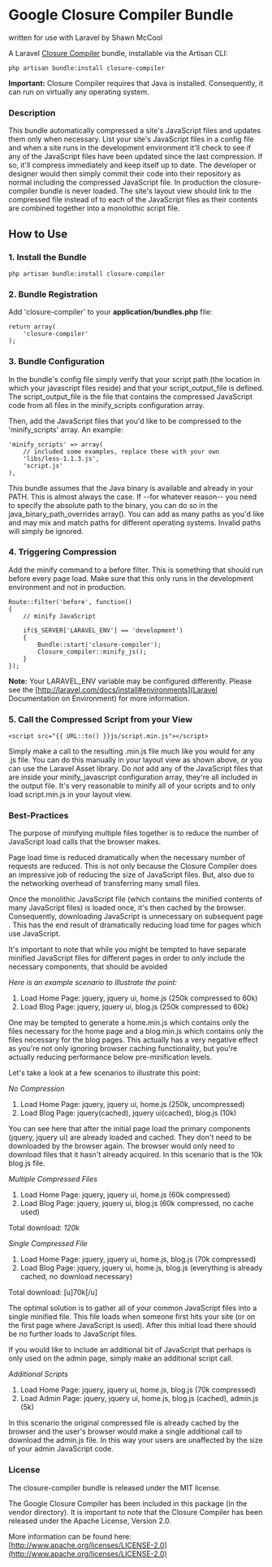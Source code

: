 # Google Closure Compiler Bundle
written for use with Laravel by Shawn McCool

A Laravel [Closure Compiler](https://developers.google.com/closure/compiler/) bundle, installable via the Artisan CLI:

    php artisan bundle:install closure-compiler

**Important:** Closure Compiler requires that Java is installed.  Consequently, it can run on virtually any operating system.

### Description

This bundle automatically compressed a site's JavaScript files and updates them only when necessary.  List your site's JavaScript files in a config file and when a site runs in the development environment it'll check to see if any of the JavaScript files have been updated since the last compression.  If so, it'll compress immediately and keep itself up to date.  The developer or designer would then simply commit their code into their repository as normal including the compressed JavaScript file.  In production the closure-compiler bundle is never loaded.  The site's layout view should link to the compressed file instead of to each of the JavaScript files as their contents are combined together into a monolothic script file.

## How to Use

### 1. Install the Bundle

    php artisan bundle:install closure-compiler

### 2. Bundle Registration

Add 'closure-compiler' to your **application/bundles.php** file:

    return array(
        'closure-compiler'
    );

### 3. Bundle Configuration

In the bundle's config file simply verify that your script path (the location in which your javascript files reside) and that your script_output_file is defined. The script_output_file is the file that contains the compressed JavaScript code from all files in the minify_scripts configuration array.

Then, add the JavaScript files that you'd like to be compressed to the 'minify_scripts' array.  An example:

    'minify_scripts' => array(
        // included some examples, replace these with your own
        'libs/less-1.1.3.js',
        'script.js'
    ),

This bundle assumes that the Java binary is available and already in your PATH.  This is almost always the case.  If --for whatever reason-- you need to specify the absolute path to the binary, you can do so in the java_binary_path_overrides array().  You can add as many paths as you'd like and may mix and match paths for different operating systems.  Invalid paths will simply be ignored.

### 4. Triggering Compression

Add the minify command to a before filter.  This is something that should run before every page load.  Make sure that this only runs in the development environment and not in production.

    Route::filter('before', function()
    {
        // minify JavaScript

        if($_SERVER['LARAVEL_ENV'] == 'development')
        {
            Bundle::start('closure-compiler');
            Closure_compiler::minify_js();
        }
    });

**Note:** Your LARAVEL_ENV variable may be configured differently.  Please see the [http://laravel.com/docs/install#environments](Laravel Documentation on Environment) for more information.

### 5. Call the Compressed Script from your View

    <script src="{{ URL::to() }}js/script.min.js"></script>

Simply make a call to the resulting .min.js file much like you would for any .js file.  You can do this manually in your layout view as shown above, or you can use the Laravel Asset library.  Do *not* add any of the JavaScript files that are inside your minify_javascript configuration array, they're all included in the output file.  It's very reasonable to minify all of your scripts and to only load script.min.js in your layout view.

### Best-Practices

The purpose of minifying multiple files together is to reduce the number of JavaScript load calls that the browser makes.

Page load time is reduced dramatically when the necessary number of requests are reduced. This is not only because the Closure Compiler does an impressive job of reducing the size of JavaScript files.  But, also due to the networking overhead of transferring many small files.

Once the monolithic JavaScript file (which contains the minified contents of many JavaScript files) is loaded once, it's then cached by the browser.  Consequently, downloading JavaScript is unnecessary on subsequent page .  This has the end result of dramatically reducing load time for pages which use JavaScript.

It's important to note that while you might be tempted to have separate minified JavaScript files for different pages in order to only include the necessary components, that should be avoided

*Here is an example scenario to illustrate the point:*

1. Load Home Page: jquery, jquery ui, home.js (250k compressed to 60k)
2. Load Blog Page: jquery, jquery ui, blog.js (250k compressed to 60k)

One may be tempted to generate a home.min.js which contains only the files necessary for the home page and a blog.min.js which contains only the files necessary for the blog pages.  This actually has a very negative effect as you're not only ignoring browser caching functionality, but you're actually reducing performance below pre-minification levels.

Let's take a look at a few scenarios to illustrate this point:

*No Compression*
1. Load Home Page: jquery, jquery ui, home.js (250k, uncompressed)
2. Load Blog Page: jquery(cached), jquery ui(cached), blog.js (10k)

You can see here that after the initial page load the primary components (jquery, jquery ui) are already loaded and cached.  They don't need to be downloaded by the browser again.  The browser would only need to download files that it hasn't already acquired.  In this scenario that is the 10k blog.js file.

*Multiple Compressed Files*
1. Load Home Page: jquery, jquery ui, home.js (60k compressed)
2. Load Blog Page: jquery, jquery ui, blog.js (60k compressed, no cache used)

Total download: _120k_

*Single Compressed File*
1. Load Home Page: jquery, jquery ui, home.js, blog.js (70k compressed)
2. Load Blog Page: jquery, jquery ui, home.js, blog.js (everything is already cached, no download necessary)

Total download: [u]70k[/u]

The optimal solution is to gather all of your common JavaScript files into a single minified file.  This file loads when someone first hits your site (or on the first page where JavaScript is used).  After this initial load there should be no further loads to JavaScript files.

If you would like to include an additional bit of JavaScript that perhaps is only used on the admin page, simply make an additional script call.

*Additional Scripts*
1. Load Home Page: jquery, jquery ui, home.js, blog.js (70k compressed)
2. Load Admin Page: jquery, jquery ui, home.js, blog.js (cached), admin.js (5k)

In this scenario the original compressed file is already cached by the browser and the user's browser would make a single additional call to download the admin.js file.  In this way your users are unaffected by the size of your admin JavaScript code.

### License

The closure-compiler bundle is released under the MIT license.

The Google Closure Compiler has been included in this package (in the vendor directory).  It is important to note that the Closure Compiler has been released under the Apache License, Version 2.0.

More information can be found here: [http://www.apache.org/licenses/LICENSE-2.0](http://www.apache.org/licenses/LICENSE-2.0)
